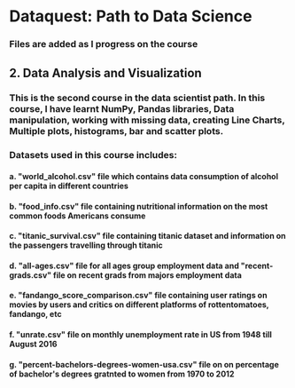 # Dataquest: Path to Data Science


### Files are added as I progress on the course

## 2. Data Analysis and Visualization 
###     This is the second course in the data scientist path. In this course, I have learnt NumPy, Pandas libraries, Data manipulation, working with missing data, creating Line Charts, Multiple plots, histograms, bar and scatter plots.

### Datasets used in this course includes:
#### a. "world_alcohol.csv" file which contains data consumption    of alcohol per capita in different countries
#### b. "food_info.csv" file containing nutritional information   on the most common foods Americans consume
#### c. "titanic_survival.csv" file containing titanic dataset    and information on the passengers travelling through titanic
#### d. "all-ages.csv" file for all ages group employment data and "recent-grads.csv" file on recent grads from majors employment data
#### e. "fandango_score_comparison.csv" file containing user ratings on movies by users and critics on different platforms of rottentomatoes, fandango, etc
#### f. "unrate.csv" file on monthly unemployment rate in US from 1948 till August 2016
#### g. "percent-bachelors-degrees-women-usa.csv" file on on percentage of bachelor's degrees gratnted to women from 1970 to 2012